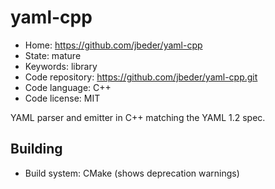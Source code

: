 # yaml-cpp

- Home: https://github.com/jbeder/yaml-cpp
- State: mature
- Keywords: library
- Code repository: https://github.com/jbeder/yaml-cpp.git
- Code language: C++
- Code license: MIT

YAML parser and emitter in C++ matching the YAML 1.2 spec.

## Building

- Build system: CMake (shows deprecation warnings)
